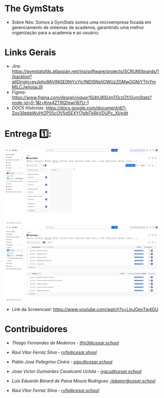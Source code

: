 # The GymStats

- Sobre Nós:
Somos a GymStats somos uma microempresa focada em gerenciamento de sistemas de academia, garantindo uma melhor organização para a academia e ao usuário;
  





# Links Gerais

- *Jira:*  https://gymstatsfds.atlassian.net/jira/software/projects/SCRUM/boards/1/backlog?atlOrigin=eyJpIjoiMjVlNGE0NjYxYjc1NDI5NzljOWUzZGMwOGNiYThiYmMiLCJwIjoiaiJ9
- *Figma:* https://www.figma.com/design/oiquor1Q4tU8SUmTGrzlZf/GymStats?node-id=0-1&t=Knx4ZTRQ1qwj167U-1
- *DOCS Historias:* https://docs.google.com/document/d/1-Zoy39pkbWuHtZP55cOV5dSEXYI7gIbTkRkVDUPc_XI/edit
# Entrega 1️⃣:
![alt text](<assets/WhatsApp Image 2025-03-17 at 14.17.02.jpeg>) 
![alt text](<assets/WhatsApp Image 2025-03-17 at 14.16.47.jpeg>)
- Link da Screencast: https://www.youtube.com/watch?v=LmJOevTw4GU
  



# Contribuidores

- *Thiago Fernandes de Medeiros - tfm3@cesar.school*

- *Raul Vitor Ferraz Silva - rvfs@cesar.shool*

- *Pablo José Pellegrino Cintra - pjpc@cesar.school*

- *Joao Victor Guimarães Cavalcanti Uchôa - jvgcu@cesar.school*

- *Luís Eduardo Bérard de Paiva Moura Rodrigues -lebpmr@cesar.school*

- *Raul Vitor Ferraz Silva - rvfs@cesar.school*